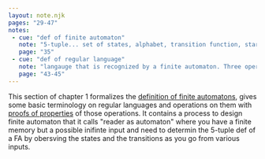 ```yaml
---
layout: note.njk
pages: "29-47"
notes:
 - cue: "def of finite automaton"
   note: "5-tuple... set of states, alphabet, transition function, starting state, set of accepting states... the transition function is the catesian product of the set of states and the alphabet mapping back to the set of states. EVERY state must have one transition per symbol in alphabet. A FA accepts multiple strings but will only recognize one language L(M) = A"
   page: "35"
 - cue: "def of regular language"
   note: "langauge that is recognized by a finite automaton. Three operations on regular languages, concatenation, union, and A* <need some clarafication on this one, but looks to be any combination of strings>... in addition these three operations on languages are 'closed under' meaning they result in a regular langauge and thus a cooresponding finite automaton"
   page: "43-45"
---
```


This section of chapter 1 formalizes the [definition of finite automatons](#1), gives some basic 
terminology on regular languages and operations on them with [proofs of properties](#2) of those 
operations. It contains a process to design finite automaton that it calls "reader as automaton" 
where you have a finite memory but a possible inifinte input and need to determin the 5-tuple def of a FA by
obersving the states and the transitions as you go from various inputs.